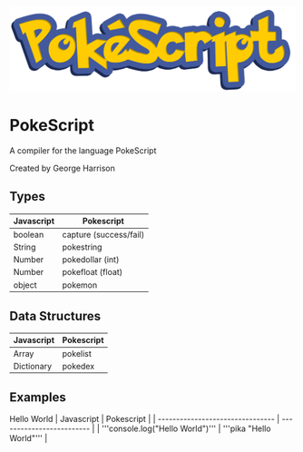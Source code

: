 ![logo](docs/logo.png)

# PokeScript

A compiler for the language PokeScript

Created by George Harrison

## Types

| Javascript | Pokescript             |
| ---------- | ---------------------- |
| boolean    | capture (success/fail) |
| String     | pokestring             |
| Number     | pokedollar (int)       |
| Number     | pokefloat (float)      |
| object     | pokemon                |

## Data Structures

| Javascript | Pokescript |
| ---------- | ---------- |
| Array      | pokelist   |
| Dictionary | pokedex    |

## Examples

Hello World
| Javascript | Pokescript |
| -------------------------------- | ------------------------- |
| '''console.log("Hello World")''' | '''pika "Hello World"''' |
